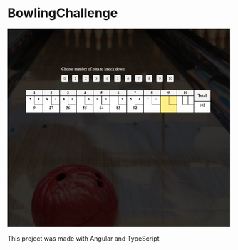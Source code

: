 # BowlingChallenge

<img src="https://raw.githubusercontent.com/Thainge/bowling-challenge/main/src/assets/background.png" width="500" />

This project was made with Angular and TypeScript